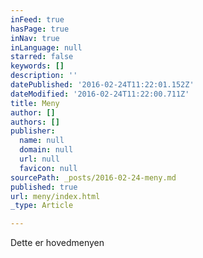 ```yaml
---
inFeed: true
hasPage: true
inNav: true
inLanguage: null
starred: false
keywords: []
description: ''
datePublished: '2016-02-24T11:22:01.152Z'
dateModified: '2016-02-24T11:22:00.711Z'
title: Meny
author: []
authors: []
publisher:
  name: null
  domain: null
  url: null
  favicon: null
sourcePath: _posts/2016-02-24-meny.md
published: true
url: meny/index.html
_type: Article

---
```

Dette er hovedmenyen